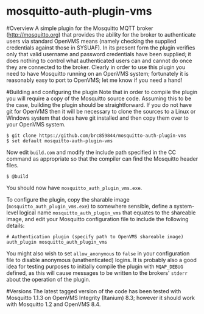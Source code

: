 mosquitto-auth-plugin-vms
=========================

#Overview
A simple plugin for the Mosquitto MQTT broker (http://mosquitto.org) that
provides the ability for the broker to authenticate users via standard OpenVMS
means (namely checking the supplied credentials against those in SYSUAF). In
its present form the plugin verifies only that valid username and password
credentials have been supplied; it does nothing to control what authenticated
users can and cannot do once they are connected to the broker. Clearly in order
to use this plugin you need to have Mosquitto running on an OpenVMS system;
fortunately it is reasonably easy to port to OpenVMS; let me know if you need
a hand!

#Building and configuring the plugin
Note that in order to compile the plugin you will require a copy of the
Mosquitto source code. Assuming this to be the case, building the plugin should
be straightforward. If you do not have git for OpenVMS then it will be
necessary to clone the sources to a Linux or Windows system that does have
git installed and then copy them over to your OpenVMS system.

    $ git clone https://github.com/brc859844/mosquitto-auth-plugin-vms
    $ set default mosquitto-auth-plugin-vms

Now edit `build.com` and modify the include path specified in the CC command as
appropriate so that the compiler can find the Mosquitto header files.

    $ @build

You should now have `mosquitto_auth_plugin_vms.exe`.

To configure the plugin, copy the sharable image
(`mosquitto_auth_plugin_vms.exe`) to somewhere sensible, define a system-level
logical name `mosquitto_auth_plugin_vms` that equates to the shareable image,
and edit your Mosquitto configuration file to include the following details:

    # Authentication plugin (specify path to OpenVMS shareable image)
    auth_plugin mosquitto_auth_plugin_vms

You might also wish to set `allow_anonymous` to `false` in your configuration
file to disable anonymous (unathenticated) logins. It is probably also a good
idea for testing purposes to initially compile the plugin with `MQAP_DEBUG`
defined, as this will cause messages to be written to the brokers' `stderr`
about the operation of the plugin.

#Versions 
The latest tagged version of the code has been tested with Mosquitto
1.1.3 on OpenVMS Integrity (Itanium) 8.3; however it should work with Mosquitto
1.2 and OpenVMS 8.4.

